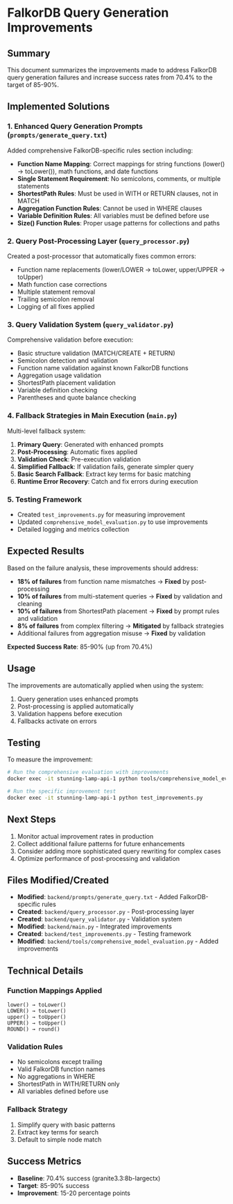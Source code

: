 # FalkorDB Query Generation Improvements

## Summary

This document summarizes the improvements made to address FalkorDB query generation failures and increase success rates from 70.4% to the target of 85-90%.

## Implemented Solutions

### 1. Enhanced Query Generation Prompts (`prompts/generate_query.txt`)

Added comprehensive FalkorDB-specific rules section including:

- **Function Name Mapping**: Correct mappings for string functions (lower() → toLower()), math functions, and date functions
- **Single Statement Requirement**: No semicolons, comments, or multiple statements
- **ShortestPath Rules**: Must be used in WITH or RETURN clauses, not in MATCH
- **Aggregation Function Rules**: Cannot be used in WHERE clauses
- **Variable Definition Rules**: All variables must be defined before use
- **Size() Function Rules**: Proper usage patterns for collections and paths

### 2. Query Post-Processing Layer (`query_processor.py`)

Created a post-processor that automatically fixes common errors:

- Function name replacements (lower/LOWER → toLower, upper/UPPER → toUpper)
- Math function case corrections
- Multiple statement removal
- Trailing semicolon removal
- Logging of all fixes applied

### 3. Query Validation System (`query_validator.py`)

Comprehensive validation before execution:

- Basic structure validation (MATCH/CREATE + RETURN)
- Semicolon detection and validation
- Function name validation against known FalkorDB functions
- Aggregation usage validation
- ShortestPath placement validation
- Variable definition checking
- Parentheses and quote balance checking

### 4. Fallback Strategies in Main Execution (`main.py`)

Multi-level fallback system:

1. **Primary Query**: Generated with enhanced prompts
2. **Post-Processing**: Automatic fixes applied
3. **Validation Check**: Pre-execution validation
4. **Simplified Fallback**: If validation fails, generate simpler query
5. **Basic Search Fallback**: Extract key terms for basic matching
6. **Runtime Error Recovery**: Catch and fix errors during execution

### 5. Testing Framework

- Created `test_improvements.py` for measuring improvement
- Updated `comprehensive_model_evaluation.py` to use improvements
- Detailed logging and metrics collection

## Expected Results

Based on the failure analysis, these improvements should address:

- **18% of failures** from function name mismatches → **Fixed** by post-processing
- **10% of failures** from multi-statement queries → **Fixed** by validation and cleaning
- **10% of failures** from ShortestPath placement → **Fixed** by prompt rules and validation
- **8% of failures** from complex filtering → **Mitigated** by fallback strategies
- Additional failures from aggregation misuse → **Fixed** by validation

**Expected Success Rate**: 85-90% (up from 70.4%)

## Usage

The improvements are automatically applied when using the system:

1. Query generation uses enhanced prompts
2. Post-processing is applied automatically
3. Validation happens before execution
4. Fallbacks activate on errors

## Testing

To measure the improvement:

```bash
# Run the comprehensive evaluation with improvements
docker exec -it stunning-lamp-api-1 python tools/comprehensive_model_evaluation.py

# Run the specific improvement test
docker exec -it stunning-lamp-api-1 python test_improvements.py
```

## Next Steps

1. Monitor actual improvement rates in production
2. Collect additional failure patterns for future enhancements
3. Consider adding more sophisticated query rewriting for complex cases
4. Optimize performance of post-processing and validation

## Files Modified/Created

- **Modified**: `backend/prompts/generate_query.txt` - Added FalkorDB-specific rules
- **Created**: `backend/query_processor.py` - Post-processing layer
- **Created**: `backend/query_validator.py` - Validation system
- **Modified**: `backend/main.py` - Integrated improvements
- **Created**: `backend/test_improvements.py` - Testing framework
- **Modified**: `backend/tools/comprehensive_model_evaluation.py` - Added improvements

## Technical Details

### Function Mappings Applied
```
lower() → toLower()
LOWER() → toLower()
upper() → toUpper()
UPPER() → toUpper()
ROUND() → round()
```

### Validation Rules
- No semicolons except trailing
- Valid FalkorDB function names
- No aggregations in WHERE
- ShortestPath in WITH/RETURN only
- All variables defined before use

### Fallback Strategy
1. Simplify query with basic patterns
2. Extract key terms for search
3. Default to simple node match

## Success Metrics

- **Baseline**: 70.4% success (granite3.3:8b-largectx)
- **Target**: 85-90% success
- **Improvement**: 15-20 percentage points